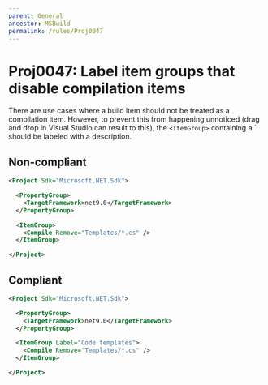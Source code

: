 ```yaml
---
parent: General
ancestor: MSBuild
permalink: /rules/Proj0047
---
```


# Proj0047: Label item groups that disable compilation items
There are use cases where a build item should not be treated as a compilation item.
However, to prevent this from happening unnoticed (drag and drop in Visual
Studio can result to this), the `<ItemGroup>` containing a
<Compile Remove="..." />` should be labeled with a description.

## Non-compliant
``` xml
<Project Sdk="Microsoft.NET.Sdk">

  <PropertyGroup>
    <TargetFramework>net9.0</TargetFramework>
  </PropertyGroup>

  <ItemGroup>
    <Compile Remove="Templates/*.cs" />
  </ItemGroup>

</Project>
```

## Compliant
``` xml
<Project Sdk="Microsoft.NET.Sdk">

  <PropertyGroup>
    <TargetFramework>net9.0</TargetFramework>
  </PropertyGroup>

  <ItemGroup Label="Code templates">
    <Compile Remove="Templates/*.cs" />
  </ItemGroup>

</Project>
```
